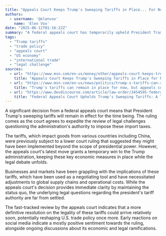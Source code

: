 ```yaml
---
title: "Appeals Court Keeps Trump's Sweeping Tariffs in Place... For Now"
authors:
  - username: '@elenvox'
    name: 'Elen Vox'
date: "2025-06-11T01:16:22Z"
summary: "A federal appeals court has temporarily upheld President Trump's extensive tariffs, allowing them to remain active while the court fast-tracks a review of their legality."
tags:
  - "Trump tariffs"
  - "trade policy"
  - "appeals court"
  - "US economy"
  - "international trade"
  - "legal challenge"
sources:
  - url: "https://www.msn.com/en-us/money/other/appeals-court-keeps-trump-s-sweeping-tariffs-in-place-for-now/ar-AA1GtaPZ"
    title: "Appeals Court Keeps Trump's Sweeping Tariffs in Place for Now"
  - url: "https://www.msn.com/en-us/news/politics/trump-s-tariffs-can-remain-in-place-for-now-but-appeals-court-fast-tracks-a-summer-resolution/ar-AA1Gtg36"
    title: "Trump's tariffs can remain in place for now, but appeals court fast tracks a summer resolution"
  - url: "https://www.devdiscourse.com/article/law-order/3454595-federal-appeals-court-upholds-trumps-sweeping-tariffs-a-temporary-yet-crucial-decision"
    title: "Federal Appeals Court Upholds Trump's Sweeping Tariffs: A Temporary yet Crucial Decision"
---
```


A significant decision from a federal appeals court means that President Trump's sweeping tariffs will remain in effect for the time being. The ruling comes as the court agrees to expedite the review of legal challenges questioning the administration's authority to impose these import taxes.

The tariffs, which impact goods from various countries including China, were previously subject to a lower court ruling that suggested they might have been implemented beyond the scope of presidential power. However, the appeals court's latest move grants a temporary win to the Trump administration, keeping these key economic measures in place while the legal debate unfolds.

Businesses and markets have been grappling with the implications of these tariffs, which have been used as a negotiating tool and have necessitated adjustments to global supply chains and operational costs. While the appeals court's decision provides immediate clarity by maintaining the status quo, the underlying legal questions regarding the president's tariff authority are far from settled.

The fast-tracked review by the appeals court indicates that a more definitive resolution on the legality of these tariffs could arrive relatively soon, potentially reshaping U.S. trade policy once more. Early reactions on social media indicate a mostly positive sentiment towards the ruling, alongside ongoing discussions about its economic and legal ramifications.
